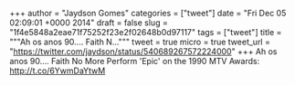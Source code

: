 
+++
author = "Jaydson Gomes"
categories = ["tweet"]
date = "Fri Dec 05 02:09:01 +0000 2014"
draft = false
slug = "1f4e5848a2eae71f75252f23e2f02648b0d97117"
tags = ["tweet"]
title = """Ah os anos 90.... Faith N..."""
tweet = true
micro = true
tweet_url = "https://twitter.com/jaydson/status/540689267572224000"
+++
Ah os anos 90.... Faith No More Perform 'Epic' on the 1990 MTV Awards: http://t.co/6YwmDaYtwM

